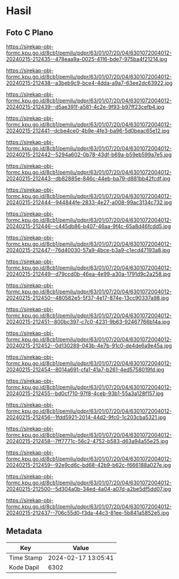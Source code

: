 # Hasil

## Foto C Plano

https://sirekap-obj-formc.kpu.go.id/8cb1/pemilu/pdpr/63/01/07/20/04/6301072004012-20240215-212435--478eaa9a-0025-4116-bde7-975ba4f21214.jpg

https://sirekap-obj-formc.kpu.go.id/8cb1/pemilu/pdpr/63/01/07/20/04/6301072004012-20240215-212438--a3beb9c9-bce4-4dda-a9a7-63ee2dc63922.jpg

https://sirekap-obj-formc.kpu.go.id/8cb1/pemilu/pdpr/63/01/07/20/04/6301072004012-20240215-212439--d5ae391f-a581-4c2e-9f93-b97ff23cefb4.jpg

https://sirekap-obj-formc.kpu.go.id/8cb1/pemilu/pdpr/63/01/07/20/04/6301072004012-20240215-212441--dcbe4ce0-4b9e-4fe3-ba96-5d0beac65e12.jpg

https://sirekap-obj-formc.kpu.go.id/8cb1/pemilu/pdpr/63/01/07/20/04/6301072004012-20240215-212442--5294a602-0b78-43df-b69a-b59eb599a7e5.jpg

https://sirekap-obj-formc.kpu.go.id/8cb1/pemilu/pdpr/63/01/07/20/04/6301072004012-20240215-212443--db82885e-846c-44eb-ba79-d881bb42fcdf.jpg

https://sirekap-obj-formc.kpu.go.id/8cb1/pemilu/pdpr/63/01/07/20/04/6301072004012-20240215-212444--944844fe-2833-4e27-a008-99ac3134c732.jpg

https://sirekap-obj-formc.kpu.go.id/8cb1/pemilu/pdpr/63/01/07/20/04/6301072004012-20240215-212446--c445db86-b407-46aa-9f4c-65a8d46fcdd5.jpg

https://sirekap-obj-formc.kpu.go.id/8cb1/pemilu/pdpr/63/01/07/20/04/6301072004012-20240215-212447--76d40030-57a9-4bce-b3a9-c1ecd47193a8.jpg

https://sirekap-obj-formc.kpu.go.id/8cb1/pemilu/pdpr/63/01/07/20/04/6301072004012-20240215-212449--d79ccd0b-46ea-4e99-a30a-1791d9c2a258.jpg

https://sirekap-obj-formc.kpu.go.id/8cb1/pemilu/pdpr/63/01/07/20/04/6301072004012-20240215-212450--480582e5-5f37-4e17-874e-13cc90337a98.jpg

https://sirekap-obj-formc.kpu.go.id/8cb1/pemilu/pdpr/63/01/07/20/04/6301072004012-20240215-212451--800bc397-c7c0-4231-9b63-92467766b14a.jpg

https://sirekap-obj-formc.kpu.go.id/8cb1/pemilu/pdpr/63/01/07/20/04/6301072004012-20240215-212452--0d130289-043b-4e7b-91c0-de4de6a9e45a.jpg

https://sirekap-obj-formc.kpu.go.id/8cb1/pemilu/pdpr/63/01/07/20/04/6301072004012-20240215-212454--8014a691-cfa1-41a7-b261-4ed5758019fd.jpg

https://sirekap-obj-formc.kpu.go.id/8cb1/pemilu/pdpr/63/01/07/20/04/6301072004012-20240215-212455--bd0cf710-97f8-4ceb-93b1-55a3a128f157.jpg

https://sirekap-obj-formc.kpu.go.id/8cb1/pemilu/pdpr/63/01/07/20/04/6301072004012-20240215-212456--1fdd5921-2014-44d2-9fc0-1c203cba5321.jpg

https://sirekap-obj-formc.kpu.go.id/8cb1/pemilu/pdpr/63/01/07/20/04/6301072004012-20240215-212458--7ff7771c-56c2-4752-b583-d63a94a55e25.jpg

https://sirekap-obj-formc.kpu.go.id/8cb1/pemilu/pdpr/63/01/07/20/04/6301072004012-20240215-212459--92e9cd6c-bd68-42b9-b62c-f666188a027e.jpg

https://sirekap-obj-formc.kpu.go.id/8cb1/pemilu/pdpr/63/01/07/20/04/6301072004012-20240215-212500--5d304a0b-34ed-4a04-a07d-a2be5df5dd07.jpg

https://sirekap-obj-formc.kpu.go.id/8cb1/pemilu/pdpr/63/01/07/20/04/6301072004012-20240215-212437--706c55d0-f3da-44c3-81ee-5b841a5852e5.jpg


## Metadata

| Key        | Value               |
| ---------- | ------------------- |
| Time Stamp | 2024-02-17 13:05:41 |
| Kode Dapil | 6302                |



